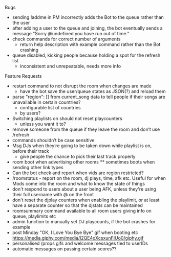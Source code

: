 Bugs
* sending !addme in PM incorrectly adds the Bot to the queue rather than the user
* after adding a user to the queue and joining, the bot eventually sends a message "Sorry @undefined you have run out of time."
* check commands for correct number of arguments
  * return help description with example command rather than the Bot crashing
* queue disabled, kicking people because holding a spot for the refresh list
  * inconsistent and unrepeatable, needs more info

Feature Requests
* restart command to not disrupt the room when changes are made
  * have the bot save the user/queue states as JSON(?) and reload them
* parse "region": [] from current_song data to tell people if their songs are unavailable in certain countries?
  * configurable list of countries
  * by users?
* Switching playlists on should not reset playcounters
  * unless you want it to?
* remove someone from the queue if they leave the room and don’t use /refresh
* commands shouldn’t be case sensitive
* Msg DJs when they’re going to be taken down while playlist is on, before their track
  * give people the chance to pick their last track properly
* room boot when advertising other rooms
** sometimes boots when sending other link types
* Can the bot check and report when vids are region restricted?
* /roomstatus - report on the room, dj plays, time, afk etc. Useful for when Mods come into the room and what to know the state of things
* don't respond to users about a user being AFK, unless they're using their full username with @ on the front
* don't reset the djplay counters when enabling the playlimit, or at least have a separate counter so that the djstats can be maintained
* roomsummary command available to all room users giving info on queue, playlimits etc
* admin function to manually set DJ playcounts, if the bot crashes for example
* post Minday "OK, I Love You Bye Bye" gif when booting etc
https://media.giphy.com/media/l2QE4oXcsxunFIUo0/giphy.gif
* personalised /props gifs and welcome messages tied to userIDs
* automatic messages on passing certain scores??
